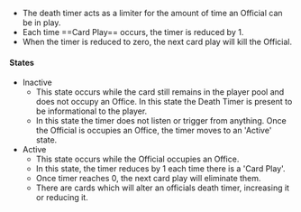 
- The death timer acts as a limiter for the amount of time an Official can be in play.
- Each time ==Card Play== occurs, the timer is reduced by 1.
- When the timer is reduced to zero, the next card play will kill the Official.


#### States
- Inactive
	- This state occurs while the card still remains in the player pool and does not occupy an Office.  In this state the Death Timer is present to be informational to the player.
	- In this state the timer does not listen or trigger from anything.  Once the Official is occupies an Office, the timer moves to an 'Active' state.
- Active
	- This state occurs while the Official occupies an Office.
	- In this state, the timer reduces by 1 each time there is a 'Card Play'.
	- Once timer reaches 0, the next card play will eliminate them.
	- There are cards which will alter an officials death timer, increasing it or reducing it.